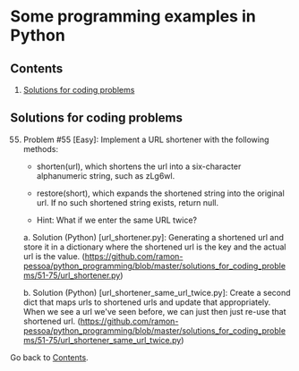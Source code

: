 Some programming examples in Python
===========================

## Contents

1. [Solutions for coding problems](#solutions-for-coding-problems)

## Solutions for coding problems

55. Problem #55 [Easy]: Implement a URL shortener with the following methods:

	* shorten(url), which shortens the url into a six-character alphanumeric string, such as zLg6wl.
	* restore(short), which expands the shortened string into the original url. If no such shortened string exists, return null.

	* Hint: What if we enter the same URL twice?

	a. Solution (Python) [url_shortener.py]: Generating a shortened url and store it in a dictionary where the shortened url is the key and the actual url is the value. (https://github.com/ramon-pessoa/python_programming/blob/master/solutions_for_coding_problems/51-75/url_shortener.py)

	b. Solution (Python) [url_shortener_same_url_twice.py]: Create a second dict that maps urls to shortened urls and update that appropriately. When we see a url we've seen before, we can just then just re-use that shortened url. (https://github.com/ramon-pessoa/python_programming/blob/master/solutions_for_coding_problems/51-75/url_shortener_same_url_twice.py)

Go back to [Contents](#contents).
